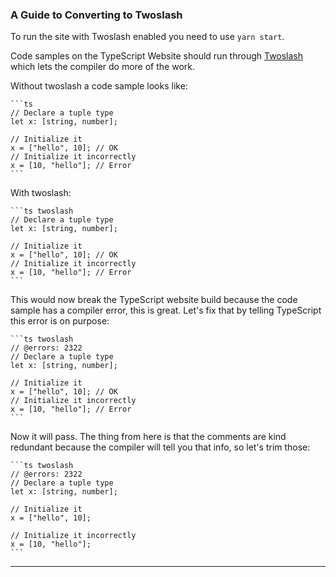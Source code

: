 ### A Guide to Converting to Twoslash

To run the site with Twoslash enabled you need to use `yarn start`.

Code samples on the TypeScript Website should run through [Twoslash](https://github.com/microsoft/TypeScript-Website/tree/v2/packages/ts-twoslasher#typescript-twoslash) which lets the compiler do more of the work.

Without twoslash a code sample looks like:

````
```ts
// Declare a tuple type
let x: [string, number];

// Initialize it
x = ["hello", 10]; // OK
// Initialize it incorrectly
x = [10, "hello"]; // Error
```
````

With twoslash:

````
```ts twoslash
// Declare a tuple type
let x: [string, number];

// Initialize it
x = ["hello", 10]; // OK
// Initialize it incorrectly
x = [10, "hello"]; // Error
```
````

This would now break the TypeScript website build because the code sample has a compiler error, this is great. Let's fix that by telling TypeScript this error is on purpose:

````
```ts twoslash
// @errors: 2322
// Declare a tuple type
let x: [string, number];

// Initialize it
x = ["hello", 10]; // OK
// Initialize it incorrectly
x = [10, "hello"]; // Error
```
````

Now it will pass. The thing from here is that the comments are kind redundant because the compiler will tell you that info, so let's trim those:

````
```ts twoslash
// @errors: 2322
// Declare a tuple type
let x: [string, number];

// Initialize it
x = ["hello", 10];

// Initialize it incorrectly
x = [10, "hello"];
```
````

---
